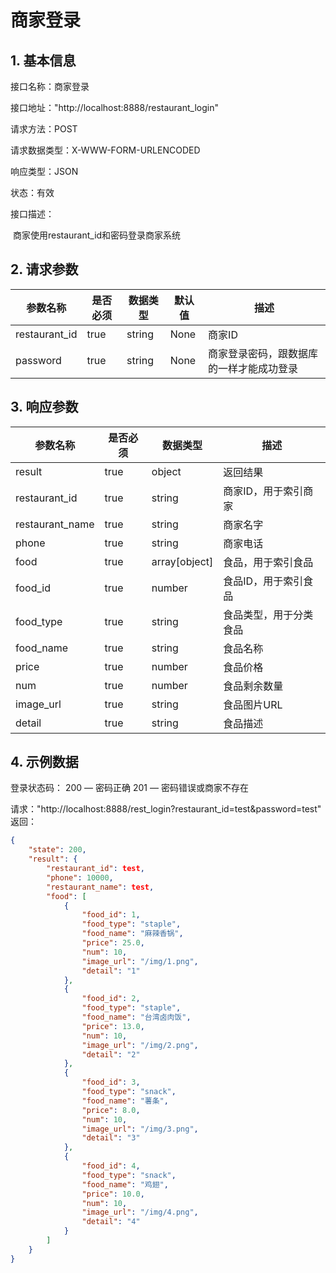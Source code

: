 # 商家登录

## 1. 基本信息

接口名称：商家登录

接口地址："http://localhost:8888/restaurant_login"

请求方法：POST

请求数据类型：X-WWW-FORM-URLENCODED

响应类型：JSON

状态：有效

接口描述：

​	商家使用restaurant_id和密码登录商家系统



## 2. 请求参数

| 参数名称      | 是否必须 | 数据类型 | 默认值 | 描述         |
| ------------- | -------- | -------- | ------ | ------------ |
| restaurant_id | true     | string   | None   | 商家ID       |
| password      | true     | string   | None   | 商家登录密码，跟数据库的一样才能成功登录 |



## 3. 响应参数

| 参数名称        | 是否必须 | 数据类型      | 描述                   |
| --------------- | -------- | ------------- | ---------------------- |
| result          | true     | object        | 返回结果               |
| restaurant_id   | true     | string        | 商家ID，用于索引商家   |
| restaurant_name | true     | string        | 商家名字               |
| phone           | true     | string        | 商家电话               |
| food            | true     | array[object] | 食品，用于索引食品     |
| food_id         | true     | number        | 食品ID，用于索引食品   |
| food_type       | true     | string        | 食品类型，用于分类食品 |
| food_name       | true     | string        | 食品名称               |
| price           | true     | number        | 食品价格               |
| num             | true     | number        | 食品剩余数量           |
| image_url       | true     | string        | 食品图片URL            |
| detail          | true     | string        | 食品描述               |



## 4. 示例数据

登录状态码：
	200 — 密码正确
	201 — 密码错误或商家不存在



请求："http://localhost:8888/rest_login?restaurant_id=test&password=test"
返回：

```json
{
    "state": 200,
    "result": {
        "restaurant_id": test,
        "phone": 10000,
        "restaurant_name": test,
        "food": [
            {
                "food_id": 1,
                "food_type": "staple",
                "food_name": "麻辣香锅",
                "price": 25.0,
                "num": 10,
                "image_url": "/img/1.png",
                "detail": "1"
            },
            {
                "food_id": 2,
                "food_type": "staple",
                "food_name": "台湾卤肉饭",
                "price": 13.0,
                "num": 10,
                "image_url": "/img/2.png",
                "detail": "2"
            },
            {
                "food_id": 3,
                "food_type": "snack",
                "food_name": "薯条",
                "price": 8.0,
                "num": 10,
                "image_url": "/img/3.png",
                "detail": "3"
            },
            {
                "food_id": 4,
                "food_type": "snack",
                "food_name": "鸡翅",
                "price": 10.0,
                "num": 10,
                "image_url": "/img/4.png",
                "detail": "4"
            }
        ]
    }
}
```

